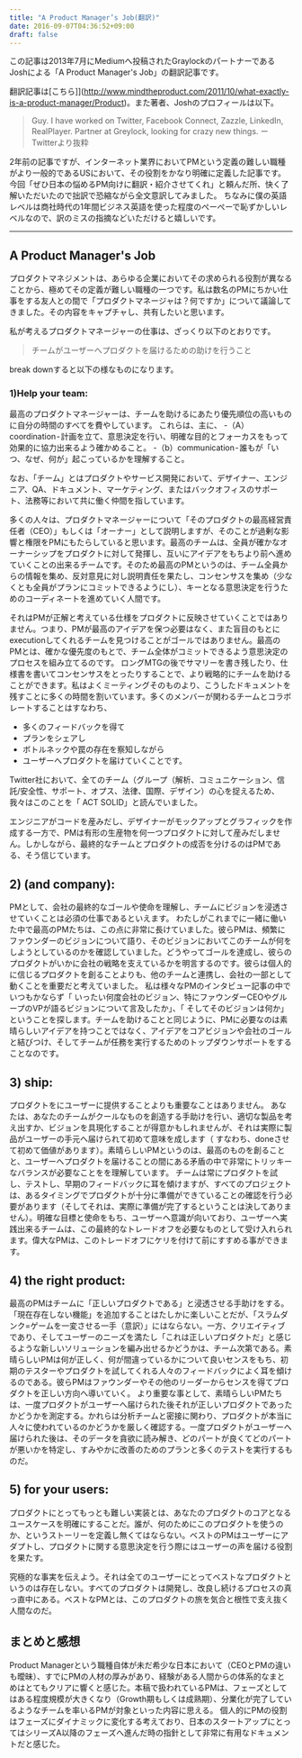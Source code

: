 ```yaml
---
title: "A Product Manager’s Job(翻訳)"
date: 2016-09-07T04:36:52+09:00
draft: false
---
```


この記事は2013年7月にMediumへ投稿されたGraylockのパートナーであるJoshによる「A Product Manager's Job」の翻訳記事です。

<!--more-->

翻訳記事は[こちら]](http://www.mindtheproduct.com/2011/10/what-exactly-is-a-product-manager/Product)。また著者、Joshのプロフィールは以下。

> Guy. I have worked on Twitter, Facebook Connect, Zazzle, LinkedIn, RealPlayer. Partner at Greylock, looking for crazy new things. ーTwitterより抜粋

2年前の記事ですが、インターネット業界においてPMという定義の難しい職種がより一般的であるUSにおいて、その役割をかなり明確に定義した記事です。
今回「ぜひ日本の悩めるPM向けに翻訳・紹介させてくれ」と頼んだ所、快く了解いただいたので拙訳で恐縮ながら全文意訳してみました。
ちなみに僕の英語レベルは商社時代の1年間ビジネス英語を使った程度のぺーぺーで恥ずかしいレベルなので、訳のミスの指摘などいただけると嬉しいです。

---

## A Product Manager's Job
プロダクトマネジメントは、あらゆる企業においてその求められる役割が異なることから、極めてその定義が難しい職種の一つです。私は数名のPMにちかい仕事をする友人との間で「プロダクトマネージャは？何ですか」について議論してきました。その内容をキャプチャし、共有したいと思います。

私が考えるプロダクトマネージャーの仕事は、ざっくり以下のとおりです。
> チームがユーザーへプロダクトを届けるための助けを行うこと

break downすると以下の様なものになります。

### 1)Help your team:
最高のプロダクトマネージャーは、チームを助けるにあたり優先順位の高いものに自分の時間のすべてを費やしています。
これらは、主に、
-（A）coordination - 計画を立て、意思決定を行い、明確な目的とフォーカスをもって効果的に協力出来るよう確かめること。
-（b）communication - 誰もが「いつ、なぜ、何が」起こっているかを理解すること。

なお、「チーム」とはプロダクトやサービス開発において、デザイナー、エンジニア、QA、ドキュメント、マーケティング、またはバックオフィスのサポート、法務等において共に働く仲間を指しています。

多くの人々は、プロダクトマネージャーについて「そのプロダクトの最高経営責任者（CEO）」もしくは「オーナー」として説明しますが、そのことが過剰な影響と権限をPMにもたらしていると思います。最高のチームは、全員が確かなオーナーシップをプロダクトに対して発揮し、互いにアイデアをもちより前へ進めていくことの出来るチームです。そのため最高のPMというのは、チーム全員からの情報を集め、反対意見に対し説明責任を果たし、コンセンサスを集め（少なくとも全員がプランにコミットできるようにし）、キーとなる意思決定を行うためのコーディネートを進めていく人間です。

それはPMが正解と考えている仕様をプロダクトに反映させていくことではありません。つまり、PMが最高のアイデアを保つ必要はなく、また盲目のもとにexecutionしてくれるチームを見つけることがゴールではありません。最高のPMとは、確かな優先度のもとで、チーム全体がコミットできるよう意思決定のプロセスを組み立てるのです。
ロングMTGの後でサマリーを書き残したり、仕様書を書いてコンセンサスをとったりすることで、より戦略的にチームを助けることができます。私はよくミーティングそのものより、こうしたドキュメントを残すことに多くの時間を割いています。多くのメンバーが関わるチームとコラボレートすることはすなわち、

- 多くのフィードバックを得て
- プランをシェアし
- ボトルネックや罠の存在を察知しながら
- ユーザーへプロダクトを届けていくことです。

Twitter社において、全てのチーム（グループ（解析、コミュニケーション、信託/安全性、サポート、オプス、法律、国際、デザイン）の心を捉えるため、我々はこのことを「
ACT SOLID」と読んでいました。

エンジニアがコードを産みだし、デザイナーがモックアップとグラフィックを作成する一方で、PMは有形の生産物を何一つプロダクトに対して産みだしません。しかしながら、最終的なチームとプロダクトの成否を分けるのはPMである、そう信じています。

## 2) (and company):

PMとして、会社の最終的なゴールや使命を理解し、チームにビジョンを浸透させていくことは必須の仕事であるといえます。
わたしがこれまでに一緒に働いた中で最高のPMたちは、この点に非常に長けていました。彼らPMは、頻繁にファウンダーのビジョンについて語り、そのビジョンにおいてこのチームが何をしようとしているのかを確認していました。どうやってゴールを達成し、彼らのプロダクトがいかに会社の戦略を支えているかを明言するのです。彼らは個人的に信じるプロダクトを創ることよりも、他のチームと連携し、会社の一部として動くことを重要だと考えていました。
私は様々なPMのインタビュー記事の中でいつもかならず「
いったい何度会社のビジョン、特にファウンダーCEOやグループのVPが語るビジョンについて言及したか」、「
そしてそのビジョンは何か」ということを探します。チームを助けることと同じように、PMに必要なのは素晴らしいアイデアを持つことではなく、アイデアをコアビジョンや会社のゴールと結びつけ、そしてチームが任務を実行するためのトップダウンサポートをすることなのです。

## 3) ship:
プロダクトをにユーザーに提供することよりも重要なことはありません。
あなたは、あなたのチームがクールなものを創造する手助けを行い、適切な製品を考え出すか、ビジョンを具現化することが得意かもしれませんが、それは実際に製品がユーザーの手元へ届けられて初めて意味を成します（
すなわち、doneさせて初めて価値があります）。素晴らしいPMというのは、最高のものを創ることと、ユーザーへプロダクトを届けることの間にある矛盾の中で非常にトリッキーなバランスが必要なことをを理解しています。
チームは常にプロダクトを試し、テストし、早期のフィードバックに耳を傾けますが、すべてのプロジェクトは、あるタイミングでプロダクトが十分に準備ができていることの確認を行う必要があります（そしてそれは、実際に準備が完了するということは決してありません）。明確な目標と使命をもち、ユーザーへ意識が向いており、ユーザーへ実践出来るチームは、この最終的なトレードオフを必要なものとして受け入れられます。偉大なPMは、このトレードオフにケリを付けて前にすすめる事ができます。

## 4) the right product:
最高のPMはチームに「正しいプロダクトである」と浸透させる手助けをする。「現在存在しない機能」を追加することはたしかに楽しいことだが、「スラムダンク=ゲームを一変させる一手（意訳）」にはならない。一方、クリエイティブであり、そしてユーザーのニーズを満たし「これは正しいプロダクトだ」と感じるような新しいソリューションを編み出せるかどうかは、チーム次第である。素晴らしいPMは何が正しく、何が間違っているかについて良いセンスをもち、初期のテスターやプロダクトを試してくれる人々のフィードバックによく耳を傾けるのである。彼らPMはファウンダーやその他のリーダーからセンスを得てプロダクトを正しい方向へ導いていく。
より重要な事として、素晴らしいPMたちは、一度プロダクトがユーザーへ届けられた後それが正しいプロダクトであったかどうかを測定する。かれらは分析チームと密接に関わり、プロダクトが本当に人々に使われているのかどうかを厳しく確認する。一度プロダクトがユーザーへ届けられた後は、そのデータを貪欲に読み解き、どのパートが良くてどのパートが悪いかを特定し、すみやかに改善のためのプランと多くのテストを実行するものだ。

## 5) for your users:
プロダクトにとってもっとも難しい実装とは、あなたのプロダクトのコアとなるユースケースを明確にすることだ。誰が、何のためにこのプロダクトを使うのか、というストーリーを定義し無くてはならない。ベストのPMはユーザーにアダプトし、プロダクトに関する意思決定を行う際にはユーザーの声を届ける役割を果たす。

究極的な事実を伝えよう。それは全てのユーザーにとってベストなプロダクトというのは存在しない。すべてのプロダクトは開発し、改良し続けるプロセスの真っ直中にある。ベストなPMとは、このプロダクトの旅を気合と根性で支え抜く人間なのだ。

## まとめと感想

Product Managerという職種自体が未だ希少な日本において（CEOとPMの違いも曖昧）、すでにPMの人材の厚みがあり、経験がある人間からの体系的なまとめはとてもクリアに響くと感じた。本稿で扱われているPMは、フェーズとしてはある程度規模が大きくなり（Growth期もしくは成熟期）、分業化が完了しているようなチームを率いるPMが対象といった内容に思える。
個人的にPMの役割はフェーズにダイナミックに変化する考えており、日本のスタートアップにとってはシリーズA以降のフェーズへ進んだ時の指針として非常に有用なドキュメントだと感じた。
